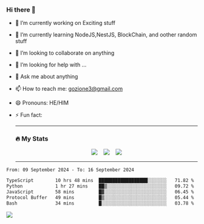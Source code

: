 ### Hi there 👋

<!--
**charlieScript/charlieScript** is a ✨ _special_ ✨ repository because its `README.md` (this file) appears on your GitHub profile.

Here are some ideas to get you started: -->

- 🔭 I’m currently working on Exciting stuff
- 🌱 I’m currently learning NodeJS,NestJS, BlockChain, and oother random stuff
- 👯 I’m looking to collaborate on anything
- 🤔 I’m looking for help with ...
- 💬 Ask me about anything
- 📫 How to reach me: gozione3@gmail.com
- 😄 Pronouns: HE/HIM
- ⚡ Fun fact:


  ---

  ### :fire: My Stats

  <div id="stats" align="center">
  <img src="http://github-readme-streak-stats.herokuapp.com?user=charlieScript&theme=dark&date_format=M%20j%5B%2C%20Y%5D" />&nbsp;&nbsp;&nbsp;
  <img src="https://github-readme-stats.vercel.app/api/top-langs/?username=charlieScript&layout=compact&theme=vision-friendly-dark"/>&nbsp;&nbsp;&nbsp;
  <img src="https://github-readme-stats.vercel.app/api?username=charlieScript&show_icons=true&theme=radical"/>
  </div>

  ---



<!--START_SECTION:waka-->

```txt
From: 09 September 2024 - To: 16 September 2024

TypeScript        10 hrs 48 mins  ██████████████████░░░░░░░   71.82 %
Python            1 hr 27 mins    ██▒░░░░░░░░░░░░░░░░░░░░░░   09.72 %
JavaScript        58 mins         █▓░░░░░░░░░░░░░░░░░░░░░░░   06.45 %
Protocol Buffer   49 mins         █▒░░░░░░░░░░░░░░░░░░░░░░░   05.44 %
Bash              34 mins         █░░░░░░░░░░░░░░░░░░░░░░░░   03.78 %
```

<!--END_SECTION:waka-->
![](https://komarev.com/ghpvc/?username=charlieScript)
